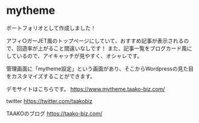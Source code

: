 # mytheme
ポートフォリオとして作成しました！

アフィ○ガーJET風のトップページにしていて、おすすめ記事が表示されるので、回遊率が上がること間違いなしです！
また、記事一覧をブログカード風にしているので、アイキャッチが見やすく、オシャレです。

管理画面に「mytheme設定」という画面があり、そこからWordpressの見た目をカスタマイズすることができます。

デモサイトはこちらです。
https://www.mytheme.taako-biz.com/

twitter
https://twitter.com/taakobiz

TAAKOのブログ
https://taako-biz.com/
